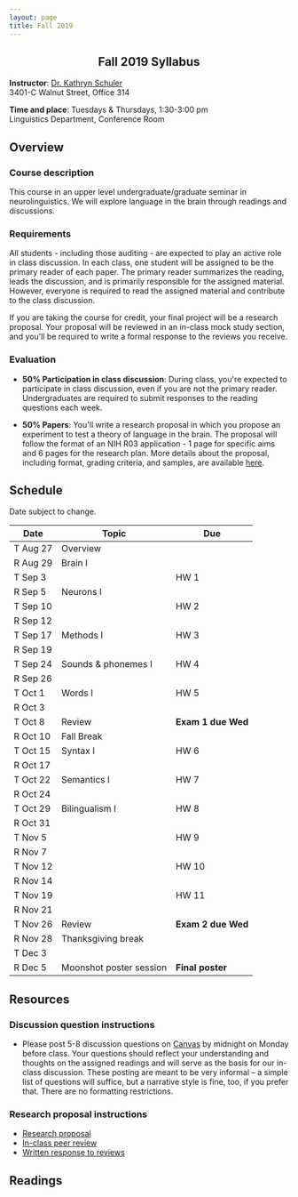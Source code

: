```yaml
---
layout: page
title: Fall 2019
---
```


<h2 align="center">Fall 2019 Syllabus</h2>

**Instructor**: [Dr. Kathryn Schuler](mailto:kschuler@sas.upenn.edu)  
3401-C Walnut Street, Office 314

**Time and place**: Tuesdays & Thursdays, 1:30-3:00 pm   
Linguistics Department, Conference Room

## Overview

### Course description
This course in an upper level undergraduate/graduate seminar in neurolinguistics. We will explore language in the brain through readings and discussions.

### Requirements
All students - including those auditing - are expected to play an active role in class discussion. In each class, one student will be assigned to be the primary reader of each paper.  The primary reader summarizes the reading, leads the discussion, and is primarily responsible for the assigned material.  However, everyone is required to read the assigned material and contribute to the class discussion.

If you are taking the course for credit, your final project will be a research proposal.  Your proposal will be reviewed in an in-class mock study section, and you'll be required to write a formal response to the reviews you receive.

### Evaluation

* **50% Participation in class discussion**: During class, you're expected to participate in class discussion, even if you are not the primary reader. Undergraduates are required to submit responses to the reading questions each week.

* **50% Papers**: You'll write a research proposal in which you propose an experiment to test a theory of language in the brain.  The proposal will follow the format of an NIH R03 application - 1 page for specific aims and 6 pages for the research plan.  More details about the proposal, including format, grading criteria, and samples, are available [here](spring2019/research-proposal).

## Schedule

Date subject to change.

Date | Topic | Due
--- | --- | ---
T Aug 27 | Overview | 
R Aug 29 | Brain I | 
T Sep 3 |  | HW 1
R Sep 5 | Neurons I | 
T Sep 10 |  | HW 2
R Sep 12 |  | 
T Sep 17 | Methods I | HW 3
R Sep 19 | | 
T Sep 24 | Sounds & phonemes I | HW 4
R Sep 26  | | 
T Oct 1 | Words I  | HW 5
R Oct 3 | | 
T Oct 8 | Review | **Exam 1 due Wed**
R Oct 10 | Fall Break | 
T Oct 15 | Syntax I | HW 6
R Oct 17 | | 
T Oct 22 | Semantics I | HW 7
R Oct 24 | | 
T Oct 29 | Bilingualism I | HW 8
R Oct 31 | | 
T Nov 5 | | HW 9
R Nov 7 | | 
T Nov 12 | | HW 10
R Nov 14| | 
T Nov 19 | | HW 11
R Nov 21 | | 
T Nov 26 | Review | **Exam 2 due Wed**
R Nov 28 | Thanksgiving break |
T Dec 3 | | 
R Dec 5| Moonshot poster session | **Final poster**


## Resources

### Discussion question instructions

* Please post 5-8 discussion questions on [Canvas](https://canvas.upenn.edu/) by midnight on Monday before class. Your questions should reflect your understanding and thoughts on the assigned readings and will serve as the basis for our in-class discussion. These posting are meant to be very informal – a simple list of questions will suffice, but a narrative style is fine, too, if you prefer that.  There are no formatting restrictions.

### Research proposal instructions

* [Research proposal](spring2019/research-proposal.html)
* [In-class peer review](spring2019/research-proposal.html#in-class-peer-review)
* [Written response to reviews](spring2019/research-proposal.html#written-response-to-reviews)


## Readings

<!--stackedit_data:
eyJoaXN0b3J5IjpbNzg1NDc0NTA5LDE2NjIzMjkzMDgsMTcwMD
Q5MDkzMywtNzE0MjUwNjMwLC04NzI5NzM5NzBdfQ==
-->